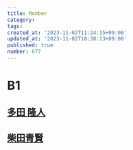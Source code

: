 ```yaml
---
title: Member
category:
tags:
created_at: '2023-11-02T11:24:15+09:00'
updated_at: '2023-11-02T18:38:13+09:00'
published: true
number: 677
---
```


# B1
## [多田 隆人](https://satooru.me/)
## [柴田青賢](https://kanakanho.vercel.app/)
